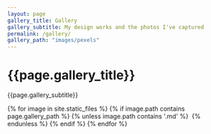 ```yaml
---
layout: page
gallery_title: Gallery
gallery_subtitle: My design works and the photos I've captured
permalink: /gallery/
gallery_path: "images/pexels"
---
```


<div class="container">
    <div class="row">
        <div class="col col-12">
            <div class="hero__inner">
                <h1 class="hero__title">{{page.gallery_title}}</h1>
                <p class="hero__description">{{page.gallery_subtitle}}</p>
            </div>
        </div>
    </div>
</div>


<div class="gallery-box">
  <div class="gallery gallery--post">
    {% for image in site.static_files %}
      {% if image.path contains page.gallery_path %}
        {% unless image.path contains '.md' %}
            <img src="{{ image.path | relative_url }}" loading="lazy" alt="">
        {% endunless %}
      {% endif %}
    {% endfor %}
  </div>
</div>